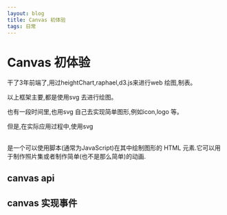 ```yaml
---
layout: blog
title: Canvas 初体验
tags: 日常
---
```



# Canvas 初体验

干了3年前端了,用过heightChart,raphael,d3.js来进行web 绘图,制表。

以上框架主要,都是使用svg 去进行绘图。

也有一段时间里,也用svg 自己去实现简单图形,例如icon,logo 等。

但是,在实际应用过程中,使用svg

## <canvas>

<canvas>是一个可以使用脚本(通常为JavaScript)在其中绘制图形的 HTML 元素.它可以用于制作照片集或者制作简单(也不是那么简单)的动画.

## canvas api

## canvas 实现事件

